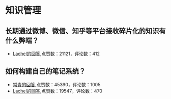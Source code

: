 #  知识管理 
## 长期通过微博、微信、知乎等平台接收碎片化的知识有什么弊端？
- [Lachel的回答](https://www.zhihu.com/question/30489442/answer/51507979),点赞数：21121，评论数：412
## 如何构建自己的笔记系统？
- [常青的回答](https://www.zhihu.com/question/23427617/answer/1445129874),点赞数：45390，评论数：1005
- [Lachel的回答](https://www.zhihu.com/question/23427617/answer/28206585),点赞数：19547，评论数：470
